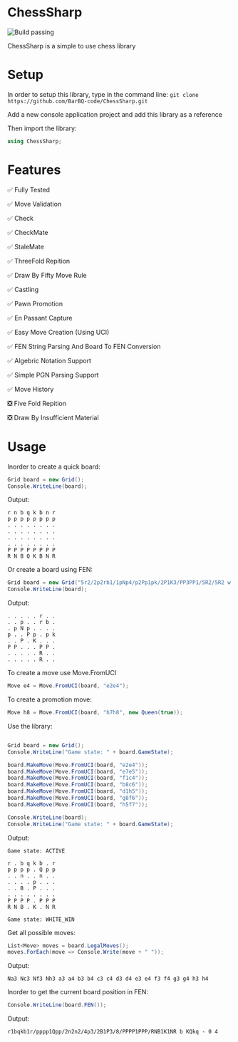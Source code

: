# ChessSharp
![Build passing](https://img.shields.io/badge/build-passing-green)

ChessSharp is a simple to use chess library

# Setup
In order to setup this library, type in the command line:
``` git clone https://github.com/BarBQ-code/ChessSharp.git ```

Add a new console application project and add this library as a reference

Then import the library:

```csharp 
using ChessSharp; 
```
# Features
:white_check_mark: Fully Tested

:white_check_mark: Move Validation

:white_check_mark: Check

:white_check_mark: CheckMate

:white_check_mark: StaleMate 

:white_check_mark: ThreeFold Repition

:white_check_mark: Draw By Fifty Move Rule

:white_check_mark: Castling

:white_check_mark: Pawn Promotion

:white_check_mark: En Passant Capture

:white_check_mark: Easy Move Creation (Using UCI)

:white_check_mark: FEN String Parsing And Board To FEN Conversion

:white_check_mark: Algebric Notation Support

:white_check_mark: Simple PGN Parsing Support

:white_check_mark: Move History

:negative_squared_cross_mark: Five Fold Repition

:negative_squared_cross_mark: Draw By Insufficient Material
# Usage
Inorder to create a quick board:

```csharp
Grid board = new Grid();
Console.WriteLine(board);
```

Output:
```
r n b q k b n r
p p p p p p p p
. . . . . . . .
. . . . . . . .
. . . . . . . .
. . . . . . . .
P P P P P P P P
R N B Q K B N R

```

Or create a board using FEN:

```csharp
Grid board = new Grid("5r2/2p2rb1/1pNp4/p2Pp1pk/2P1K3/PP3PP1/5R2/5R2 w - - 1 51");
Console.WriteLine(board);
```

Output:
```
. . . . . r . .
. . p . . r b .
. p N p . . . .
p . . P p . p k
. . P . K . . .
P P . . . P P .
. . . . . R . .
. . . . . R . .
```


To create a move use Move.FromUCI

```csharp
Move e4 = Move.FromUCI(board, "e2e4");
```

To create a promotion move:

```csharp
Move h8 = Move.FromUCI(board, "h7h8", new Queen(true));
```

Use the library:
```csharp

Grid board = new Grid();
Console.WriteLine("Game state: " + board.GameState);

board.MakeMove(Move.FromUCI(board, "e2e4"));
board.MakeMove(Move.FromUCI(board, "e7e5"));
board.MakeMove(Move.FromUCI(board, "f1c4"));
board.MakeMove(Move.FromUCI(board, "b8c6"));
board.MakeMove(Move.FromUCI(board, "d1h5"));
board.MakeMove(Move.FromUCI(board, "g8f6"));
board.MakeMove(Move.FromUCI(board, "h5f7"));

Console.WriteLine(board);
Console.WriteLine("Game state: " + board.GameState);

```

Output:
```
Game state: ACTIVE

r . b q k b . r
p p p p . Q p p
. . n . . n . .
. . . . p . . .
. . B . P . . .
. . . . . . . .
P P P P . P P P
R N B . K . N R

Game state: WHITE_WIN
```

Get all possible moves:

```csharp
List<Move> moves = board.LegalMoves();
moves.ForEach(move => Console.Write(move + " "));
```

Output:

```
Na3 Nc3 Nf3 Nh3 a3 a4 b3 b4 c3 c4 d3 d4 e3 e4 f3 f4 g3 g4 h3 h4
```

Inorder to get the current board position in FEN:

```csharp
Console.WriteLine(board.FEN());
```

Output: 

```
r1bqkb1r/pppp1Qpp/2n2n2/4p3/2B1P3/8/PPPP1PPP/RNB1K1NR b KQkq - 0 4
```

